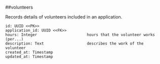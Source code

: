 ##volunteers

Records details of volunteers included in an application. 

```
id: UUID <<PK>>
application_id: UUID <<FK>>
hours: Integer                      hours that the volunteer works (per...)
description: Text                   describes the work of the volunteer
created_at: Timestamp
updated_at: Timestamp
```